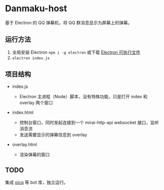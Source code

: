 # Danmaku-host

基于 Electron 的 QQ 弹幕机，将 QQ 群消息显示为屏幕上的弹幕。

## 运行方法

1. 全局安装 Electron `npm i -g electron` 或下载 [Electron 可执行文件](https://github.com/electron/electron/releases)
2. `electron index.js`

## 项目结构

- index.js
    - Electron 主进程（Node）脚本，没有特殊功能，只是打开 index 和 overlay 两个窗口

- index.html
    - 控制台窗口，同时发起连接到一个 mirai-http-api websocket 接口，监听消息流
    - 发送需要显示的弹幕信息到 overlay

- overlay.html
    - 渲染弹幕的窗口

## TODO

集成 [oicq](https://github.com/takayama-lily/oicq) 等 bot 库，独立运行。
